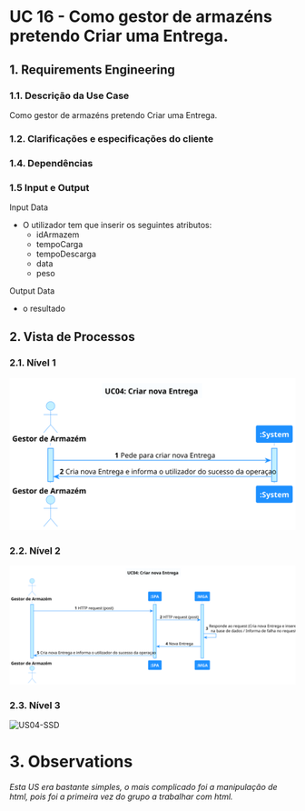 # UC 16 - Como gestor de armazéns pretendo Criar uma Entrega.

## 1. Requirements Engineering

### 1.1. Descrição da Use Case

Como gestor de armazéns pretendo Criar uma Entrega.

### 1.2. Clarificações e especificações do cliente


### 1.4. Dependências


### 1.5 Input e Output

Input Data

* O utilizador tem que inserir os seguintes atributos:
    * idArmazem
    * tempoCarga
    * tempoDescarga
    * data
    * peso

Output Data

* o resultado

## 2. Vista de Processos

### 2.1. Nível 1

![UC04-SSD](../diagramas/nivel1/MGA/UC04__Criar_nova_Entrega.svg)

### 2.2. Nível 2

![US04-SSD](../diagramas/nivel2/MGA/UC04__Criar_nova_Entrega.svg)

### 2.3. Nível 3

![US04-SSD](../diagramas/nivel3/SPA/US16__Como_gestor_de_armazém_pretendo_criar_uma_entrega.svg)

# 3. Observations

*Esta US era bastante simples, o mais complicado foi a manipulação de html, pois foi a primeira vez do grupo a trabalhar com html.*





